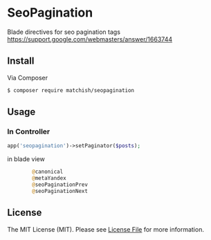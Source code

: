 # SeoPagination

Blade directives for seo pagination tags
https://support.google.com/webmasters/answer/1663744

## Install

Via Composer

``` bash
$ composer require matchish/seopagination
```

## Usage

### In Controller

``` php
app('seopagination')->setPaginator($posts);
```

in blade view

``` php
        @canonical
        @metaYandex
        @seoPaginationPrev
        @seoPaginationNext
```


## License

The MIT License (MIT). Please see [License File](LICENSE.md) for more information.
